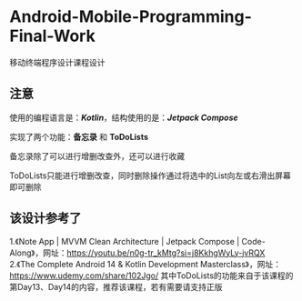 # Android-Mobile-Programming-Final-Work
移动终端程序设计课程设计

## 注意 ##
使用的编程语言是：***Kotlin***，结构使用的是：***Jetpack Compose***

实现了两个功能：**备忘录** 和 **ToDoLists**

备忘录除了可以进行增删改查外，还可以进行收藏

ToDoLists只能进行增删改查，同时删除操作通过将选中的List向左或右滑出屏幕即可删除

## 该设计参考了 ##
1.《Note App | MVVM Clean Architecture | Jetpack Compose | Code-Along》，网址：https://youtu.be/n0g-tr_kMtg?si=j8KkhgWyLy-jvRQX <br>
2.《The Complete Android 14 & Kotlin Development Masterclass》，网址：https://www.udemy.com/share/102Jgo/ 其中ToDoLists的功能来自于该课程的第Day13、Day14的内容，推荐该课程，若有需要请支持正版
